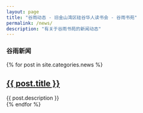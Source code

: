 ```yaml
---
layout: page
title: "谷雨动态 - 旧金山湾区硅谷华人读书会 - 谷雨书苑"
permalink: /news/
description: "有关于谷雨书苑的新闻动态"
---
```



<h3 class="section-heading text-center">谷雨新闻</a></h3>
<div class="tiles">
{% for post in site.categories.news %}
                <h2><a href="{{ post.url }}">{{ post.title }}</a></h2>
                <div class="title-desc">{{ post.description }}</div>
{% endfor %}
</div><!-- /.tiles -->

